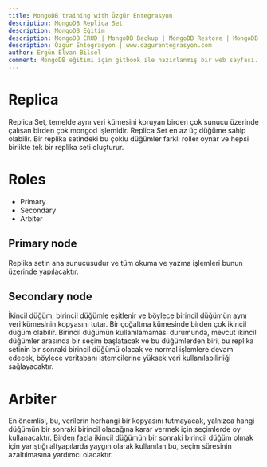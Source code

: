 ```yaml
---
title: MongoDB training with Özgür Entegrasyon
description: MongoDB Replica Set
description: MongoDB Eğitim
description: MongoDB CRUD | MongoDB Backup | MongoDB Restore | MongoDB Replica Set
description: Özgür Entegrasyon | www.ozgurentegrasyon.com
author: Ergün Elvan Bilsel
comment: MongoDB eğitimi için gitbook ile hazırlanmış bir web sayfası. A gitbook web page for MongoDB Training.
---
```


# Replica

Replica Set, temelde aynı veri kümesini koruyan birden çok sunucu üzerinde çalışan birden çok mongod işlemidir. 
Replica Set en az üç düğüme sahip olabilir. 
Bir replika setindeki bu çoklu düğümler farklı roller oynar ve hepsi birlikte tek bir replika seti oluşturur.

# Roles

* Primary
* Secondary
* Arbiter

## Primary node

Replika setin ana sunucusudur ve tüm okuma ve yazma işlemleri bunun üzerinde yapılacaktır.

## Secondary node

İkincil düğüm, birincil düğümle eşitlenir ve böylece birincil düğümün aynı veri kümesinin kopyasını tutar. Bir çoğaltma kümesinde birden çok ikincil düğüm olabilir. Birincil düğümün kullanılamaması durumunda, mevcut ikincil düğümler arasında bir seçim başlatacak ve bu düğümlerden biri, bu replika setinin bir sonraki birincil düğümü olacak ve normal işlemlere devam edecek, böylece veritabanı istemcilerine yüksek veri kullanılabilirliği sağlayacaktır.

# Arbiter

En önemlisi, bu, verilerin herhangi bir kopyasını tutmayacak, yalnızca hangi düğümün bir sonraki birincil olacağına karar vermek için seçimlerde oy kullanacaktır. Birden fazla ikincil düğümün bir sonraki birincil düğüm olmak için yarıştığı altyapılarda yaygın olarak kullanılan bu, seçim süresinin azaltılmasına yardımcı olacaktır.